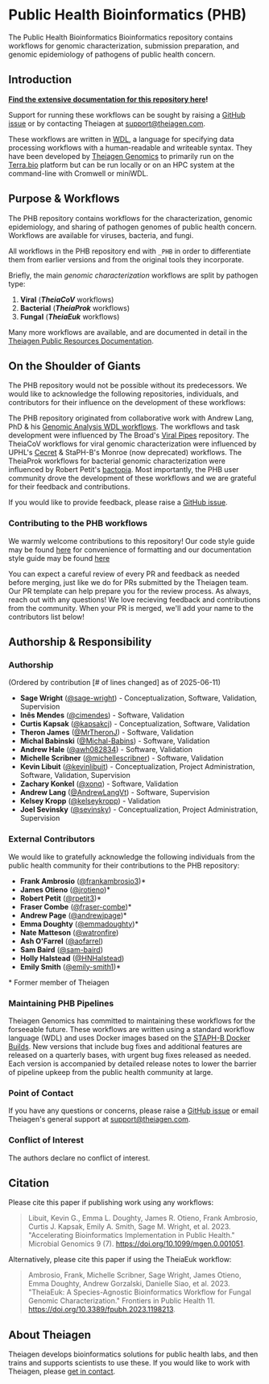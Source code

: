 # Public Health Bioinformatics (PHB)

The Public Health Bioinformatics Bioinformatics repository contains workflows for genomic characterization, submission preparation, and genomic epidemiology of pathogens of public health concern.

## Introduction

**[Find the extensive documentation for this repository here](https://theiagen.github.io/public_health_bioinformatics/latest/)!**

Support for running these workflows can be sought by raising a [GitHub issue](https://github.com/theiagen/public_health_bioinformatics/issues/new) or by contacting Theiagen at <support@theiagen.com>.

These workflows are written in [WDL](https://github.com/openwdl/wdl), a language for specifying data processing workflows with a human-readable and writeable syntax. They have been developed by [Theiagen Genomics](https://theiagen.com/) to primarily run on the [Terra.bio](https://terra.bio/) platform but can be run locally or on an HPC system at the command-line with Cromwell or miniWDL.

## Purpose & Workflows

The PHB repository contains workflows for the characterization, genomic epidemiology, and sharing of pathogen genomes of public health concern. Workflows are available for viruses, bacteria, and fungi.

All workflows in the PHB repository end with `_PHB` in order to differentiate them from earlier versions and from the original tools they incorporate.

Briefly, the main _genomic characterization_  workflows are split by pathogen type:

1. **Viral** (**_TheiaCoV_** workflows)
2. **Bacterial** (**_TheiaProk_** workflows)
3. **Fungal** (**_TheiaEuk_** workflows)

Many more workflows are available, and are documented in detail in the [Theiagen Public Resources Documentation](https://theiagen.github.io/public_health_bioinformatics/latest/).

## On the Shoulder of Giants

The PHB repository would not be possible without its predecessors. We would like to acknowledge the following repositories, individuals, and contributors for their influence on the development of these workflows:

The PHB repository originated from collaborative work with Andrew Lang, PhD & his [Genomic Analysis WDL workflows](https://github.com/AndrewLangvt/genomic_analyses). The workflows and task development were influenced by The Broad's [Viral Pipes](https://github.com/broadinstitute/viral-pipelines) repository. The TheiaCoV workflows for viral genomic characterization were influenced by UPHL's [Cecret](https://github.com/UPHL-BioNGS/Cecret) & StaPH-B's Monroe (now deprecated) workflows. The TheiaProk workflows for bacterial genomic characterization were influenced by Robert Petit's [bactopia](https://github.com/bactopia/bactopia). Most importantly, the PHB user community drove the development of these workflows and we are grateful for their feedback and contributions.

If you would like to provide feedback, please raise a [GitHub issue](https://github.com/theiagen/public_health_bioinformatics/issues/new).

### Contributing to the PHB workflows

We warmly welcome contributions to this repository! Our code style guide may be found [here](https://theiagen.github.io/public_health_bioinformatics/latest/contributing/code_contribution/) for convenience of formatting and our documentation style guide may be found [here](https://theiagen.github.io/public_health_bioinformatics/latest/contributing/doc_contribution/)

You can expect a careful review of every PR and feedback as needed before merging, just like we do for PRs submitted by the Theiagen team. Our PR template can help prepare you for the review process. As always, reach out with any questions! We love recieving feedback and contributions from the community. When your PR is merged, we'll add your name to the contributors list below!

## Authorship & Responsibility

### Authorship

<!-- 
A Public Service Announcement regarding calculating the contribution math:

Andrew Hale added a .txt database file to docs/assets that artifically inflates his line 
count by 55,316 lmao. This was not code and shouldn't be considered as such. Please subtract 
55,316 from his line count when updating this list. okay thanks byee
-->

(Ordered by contribution [# of lines changed] as of 2025-06-11)

- **Sage Wright** ([@sage-wright](https://github.com/sage-wright)) - Conceptualization, Software, Validation, Supervision
- **Inês Mendes** ([@cimendes](https://github.com/cimendes)) - Software, Validation
- **Curtis Kapsak** ([@kapsakcj](https://github.com/kapsakcj)) - Conceptualization, Software, Validation
- **Theron James** ([@MrTheronJ](https://github.com/MrTheronJ)) - Software, Validation
- **Michal Babinski** ([@Michal-Babins](https://github.com/Michal-Babins)) - Software, Validation
- **Andrew Hale** ([@awh082834](https://github.com/awh082834)) - Software, Validation
- **Michelle Scribner** ([@michellescribner](https://github.com/michellescribner)) - Software, Validation
- **Kevin Libuit** ([@kevinlibuit](https://github.com/kevinlibuit)) - Conceptualization, Project Administration, Software, Validation, Supervision
- **Zachary Konkel** ([@xonq](https://github.com/xonq)) - Software, Validation
- **Andrew Lang** ([@AndrewLangVt](https://github.com/AndrewLangVt)) - Software, Supervision
- **Kelsey Kropp** ([@kelseykropp](https://github.com/kelseykropp)) - Validation
- **Joel Sevinsky** ([@sevinsky](https://github.com/sevinsky)) - Conceptualization, Project Administration, Supervision

### External Contributors

We would like to gratefully acknowledge the following individuals from the public health community for their contributions to the PHB repository:

- **Frank Ambrosio** ([@frankambrosio3](https://github.com/frankambrosio3))*
- **James Otieno** ([@jrotieno](https://github.com/jrotieno))*
- **Robert Petit** ([@rpetit3](https://github.com/rpetit3))*
- **Fraser Combe** ([@fraser-combe](https://github.com/fraser-combe))*
- **Andrew Page** ([@andrewjpage](https://github.com/andrewjpage))*
- **Emma Doughty** ([@emmadoughty](https://github.com/emmadoughty))*
- **Nate Matteson** ([@watronfire](https://github.com/watronfire))
- **Ash O'Farrel** ([@aofarrel](https://github.com/aofarrel))
- **Sam Baird** ([@sam-baird](https://github.com/sam-baird))
- **Holly Halstead** ([@HNHalstead](https://github.com/HNHalstead))
- **Emily Smith** ([@emily-smith1](https://github.com/emily-smith1))*

\* Former member of Theiagen

### Maintaining PHB Pipelines

Theiagen Genomics has committed to maintaining these workflows for the forseeable future. These workflows are written using a standard workflow language (WDL) and uses Docker images based on the [STAPH-B Docker Builds](https://github.com/StaPH-B/docker-builds). New versions that include bug fixes and additional features are released on a quarterly bases, with urgent bug fixes released as needed. Each version is accompanied by detailed release notes to lower the barrier of pipeline upkeep from the public health community at large.

### Point of Contact

If you have any questions or concerns, please raise a [GitHub issue](https://github.com/theiagen/public_health_bioinformatics/issues/new) or email Theiagen's general support at <support@theiagen.com>.

### Conflict of Interest

The authors declare no conflict of interest.

## Citation

Please cite this paper if publishing work using any workflows:

> Libuit, Kevin G., Emma L. Doughty, James R. Otieno, Frank Ambrosio, Curtis J. Kapsak, Emily A. Smith, Sage M. Wright, et al. 2023. "Accelerating Bioinformatics Implementation in Public Health." Microbial Genomics 9 (7). <https://doi.org/10.1099/mgen.0.001051>.

Alternatively, please cite this paper if using the TheiaEuk workflow:

> Ambrosio, Frank, Michelle Scribner, Sage Wright, James Otieno, Emma Doughty, Andrew Gorzalski, Danielle Siao, et al. 2023. "TheiaEuk: A Species-Agnostic Bioinformatics Workflow for Fungal Genomic Characterization." Frontiers in Public Health 11. <https://doi.org/10.3389/fpubh.2023.1198213>.

## About Theiagen

Theiagen develops bioinformatics solutions for public health labs, and then trains and supports scientists to use these. If you would like to work with Theiagen, please [get in contact](https://theiagen.com/team-up-with-theiagen/).
